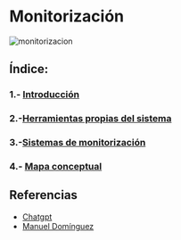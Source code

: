 # Monitorización

![monitorizacion](img/monitorización.jpg)

## Índice:

### 1.- [Introducción](introduccion.md)

### 2.-[Herramientas propias del sistema](herramientas.md)

### 3.-[Sistemas de monitorización](sistemas.md)

### 4.- [Mapa conceptual](mapa.md)

## Referencias

* [Chatgpt](https://chatgpt.com/)
* [Manuel Domínguez](https://github.com/mftienda)
